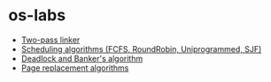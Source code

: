 # os-labs

- [Two-pass linker](https://github.com/vic-lee/os-two-pass-linker)
- [Scheduling algorithms (FCFS, RoundRobin, Uniprogrammed, SJF)](https://github.com/vic-lee/os-scheduler)
- [Deadlock and Banker's algorithm](https://github.com/vic-lee/os-banker-algo)
- [Page replacement algorithms](https://github.com/vic-lee/os-page-replacement-algo)
